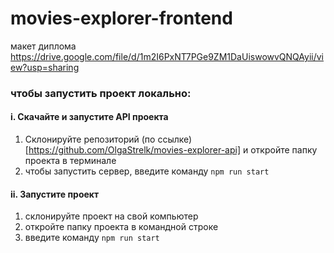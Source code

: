 # movies-explorer-frontend

макет диплома https://drive.google.com/file/d/1m2I6PxNT7PGe9ZM1DaUiswowvQNQAyii/view?usp=sharing


### чтобы запустить проект локально:
#### i. Скачайте и запустите API проекта
1) Склонируйте репозиторий (по ссылке)[https://github.com/OlgaStrelk/movies-explorer-api] и откройте папку проекта в терминале
2) чтобы запустить сервер, введите команду `npm run start`
#### ii. Запустите проект
1) склонируйте проект на свой компьютер
2) откройте папку проекта в командной строке
3) введите команду `npm run start`

